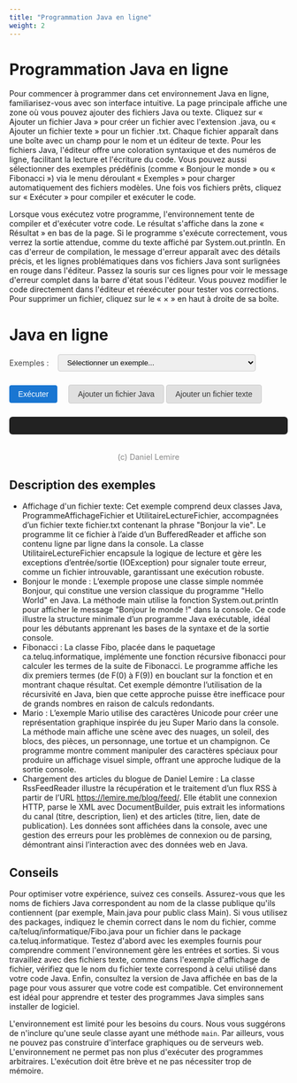 ```yaml
---
title: "Programmation Java en ligne"
weight: 2
---
```



# Programmation Java en ligne

Pour commencer à programmer dans cet environnement Java en ligne, familiarisez-vous avec son interface intuitive. La page principale affiche une zone où vous pouvez ajouter des fichiers Java ou texte. Cliquez sur « Ajouter un fichier Java » pour créer un fichier avec l'extension .java, ou « Ajouter un fichier texte » pour un fichier .txt. Chaque fichier apparaît dans une boîte avec un champ pour le nom et un éditeur de texte. Pour les fichiers Java, l'éditeur offre une coloration syntaxique et des numéros de ligne, facilitant la lecture et l'écriture du code. Vous pouvez aussi sélectionner des exemples prédéfinis (comme « Bonjour le monde » ou « Fibonacci ») via le menu déroulant « Exemples » pour charger automatiquement des fichiers modèles. Une fois vos fichiers prêts, cliquez sur « Exécuter » pour compiler et exécuter le code.

Lorsque vous exécutez votre programme, l'environnement tente de compiler et d'exécuter votre code. Le résultat s'affiche dans la zone « Résultat » en bas de la page. Si le programme s'exécute correctement, vous verrez la sortie attendue, comme du texte affiché par System.out.println. En cas d'erreur de compilation, le message d'erreur apparaît avec des détails précis, et les lignes problématiques dans vos fichiers Java sont surlignées en rouge dans l'éditeur. Passez la souris sur ces lignes pour voir le message d'erreur complet dans la barre d'état sous l'éditeur. Vous pouvez modifier le code directement dans l'éditeur et réexécuter pour tester vos corrections. Pour supprimer un fichier, cliquez sur le « × » en haut à droite de sa boîte.


  <style>
    /*.container { max-width: 900px; margin: 40px auto; background: #fff; border-radius: 8px; box-shadow: 0 2px 8px #0001; padding: 32px; }*/
    .files { margin-bottom: 24px; }
    .file-block { background: #f9f9f9; border: 1px solid #ddd; border-radius: 6px; padding: 16px; margin-bottom: 12px; position: relative; }
    java-runner-container label { display: block; font-weight: bold; margin-bottom: 4px; }
    java-runner-container input[type=text], textarea { width: 100%; padding: 8px; margin-bottom: 8px; border-radius: 4px; border: 1px solid #ccc; font-family: monospace; }
    .file-type { margin-bottom: 8px; }
    button { background: #1976d2; color: #fff; border: none; border-radius: 4px; padding: 8px 16px; font-size: 1em; cursor: pointer; margin-right: 8px; }
    button.remove { background: #e53935; }
    #result { background: #222; color: #eee; padding: 16px; border-radius: 6px; margin-top: 24px; white-space: pre-wrap; font-family: monospace; }
    .add-btns { margin-bottom: 16px; }
    .add-btns button.add-file {
      background: #e0e0e0;
      color: #333;
      border: 1px solid #ccc;
      margin-right: 0;
      margin-left: 0;
      font-weight: normal;
    }
    .add-btns button.add-file:active, .add-btns button.add-file:focus {
      background: #d0d0d0;
    }
    button.remove {
      display: none;
    }
    .file-block .remove-x {
      position: absolute;
      top: 8px;
      right: 10px;
      color: #888;
      background: none;
      border: none;
      font-size: 1.2em;
      cursor: pointer;
      padding: 0 6px;
      line-height: 1;
      z-index: 2;
      transition: color 0.2s;
    }
    .file-block .remove-x:hover {
      color: #c00;
    }
    /* Ajoute le style pour le surlignage d'erreur Java dans CodeMirror */
    .cm-java-error {
      background: #ffe0e0 !important;
      border-bottom: 2px dotted #c00;
      cursor: pointer;
    }
    .cm-java-error-line {
      background: #fff0f0 !important;
    }
  </style>


  <link rel="stylesheet" href="https://cdnjs.cloudflare.com/ajax/libs/codemirror/5.65.16/codemirror.min.css">
  <link rel="stylesheet" href="https://cdnjs.cloudflare.com/ajax/libs/codemirror/5.65.16/theme/eclipse.min.css">
  <div class="java-runner-container">
    <h1>Java en ligne</h1>
    <form id="runForm">
      <div style="display:flex; align-items:center; gap:16px; margin-bottom:18px;">
        <label for="example-select" style="font-weight:normal; color:#444;">Exemples :</label>
        <select id="example-select" style="padding:6px 12px; border-radius:4px; border:1px solid #ccc;">
          <option value="">Sélectionner un exemple...</option>
          <option value="ex1">Affichage d'un fichier texte (2 Java + 1 texte)</option>
          <option value="ex2">Bonjour le monde (simple)</option>
          <option value="ex3">Fibonacci (package, commentaires FR)</option>
          <option value="ex4">Mario</option>
          <option value="ex5">Chargement des articles du blogue de Daniel Lemire</option>
        </select>
      </div>
      <div id="files" class="files"></div>
      <div style="display:flex; align-items:center; gap:12px; margin-bottom:0; margin-top:12px;">
        <button type="submit">Exécuter</button>
        <div class="add-btns" style="margin:0;">
          <button type="button" class="add-file" onclick="addFile('java')">Ajouter un fichier Java</button>
          <button type="button" class="add-file" onclick="addFile('txt')">Ajouter un fichier texte</button>
        </div>
      </div>
    </form>
    <div id="result"></div>
    <div style="text-align:center; margin-top:32px; color:#888;">(c) Daniel Lemire</div>
    <div id="java-version" style="text-align:center; margin-top:8px; color:#888;"></div>
  </div>
  <script src="https://cdnjs.cloudflare.com/ajax/libs/codemirror/5.65.16/codemirror.min.js"></script>
  <script src="https://cdnjs.cloudflare.com/ajax/libs/codemirror/5.65.16/mode/clike/clike.min.js"></script>
  <script>
    let fileCount = 0;
    function addFile(type, initialName = '', initialContent = '') {
      const filesDiv = document.getElementById('files');
      const block = document.createElement('div');
      block.className = 'file-block';
      const isJava = type === 'java';
      const codeId = `code_${fileCount}`;
      block.innerHTML = `
        <button type="button" class="remove-x" title="Retirer" onclick="this.parentElement.remove()">×</button>
        <div class="file-type">Type : <b>${isJava ? 'Java' : 'Texte'}</b></div>
        <label>Nom du fichier</label>
        <input type="text" name="${type}_name_${fileCount}" placeholder="${isJava ? 'Main.java' : 'fichier.txt'}" required value="${initialName}">
        <label>Contenu</label>
        ${isJava
          ? `<textarea id="${codeId}" name="${type}_content_${fileCount}" rows="6"></textarea>`
          : `<textarea name="${type}_content_${fileCount}" rows="6" required>${initialContent}</textarea>`}
        ${isJava ? '<div class="java-status-bar" style="margin-top:4px;font-size:0.95em;color:#c00;min-height:1.2em;"></div>' : ''}
      `;
      filesDiv.appendChild(block);
      if (isJava) {
        const editor = CodeMirror.fromTextArea(document.getElementById(codeId), {
          mode: "text/x-java",
          theme: "eclipse",
          lineNumbers: true,
          indentUnit: 4,
          tabSize: 4,
          autofocus: fileCount === 0
        });
        editor.setValue(initialContent);
        block._cm = editor;
      }
      fileCount++;
    }
    document.getElementById('runForm').onsubmit = async function(e) {
      e.preventDefault();
      const java_files = [], txt_files = [];
      const data = new FormData(this);
      // Synchronise les contenus CodeMirror dans les textarea cachés
      document.querySelectorAll('.file-block').forEach(block => {
        const type = block.querySelector('.file-type b').textContent === 'Java' ? 'java' : 'txt';
        const nameInput = block.querySelector('input[type=text]');
        let content;
        if (type === 'java' && block._cm) {
          content = block._cm.getValue();
          // Met à jour le textarea caché pour éviter l'erreur de validation
          block.querySelector('textarea').value = content;
        } else {
          content = block.querySelector('textarea').value;
        }
        if (type === 'java') {
          java_files.push({ name: nameInput.value, content });
        } else {
          txt_files.push({ name: nameInput.value, content });
        }
      });
      let resultDiv = document.getElementById('result');
      resultDiv.textContent = 'Exécution en cours';
      let dots = 0;
      let execAnim = setInterval(function() {
        dots = (dots + 1) % 4;
        resultDiv.textContent = 'Exécution en cours' + '.'.repeat(dots);
      }, 500);
      // Ajout d'un timeout de 30 secondes à la requête fetch
      const controller = new AbortController();
      const timeoutId = setTimeout(() => controller.abort(), 30000); // 30 000 ms = 30 s
      try {
        const resp = await fetch('{{<endpoint>}}', {
          method: 'POST',
          headers: { 'Content-Type': 'application/json' },
          body: JSON.stringify({ java_files, txt_files }),
          signal: controller.signal
        });
        clearTimeout(timeoutId);
        if (!resp.ok && resp.status !== 400) {
          throw new Error(`Erreur HTTP ${resp.status} : ${resp.statusText}`);
        }
        let resultText = await resp.text();
        clearInterval(execAnim);
        let displayDiv = document.getElementById('result');
        try {
          const resultJson = JSON.parse(resultText);
          if (resultJson.status === 'ran_successfully') {
            displayDiv.innerHTML = '<pre style="color:#222;background:#e0ffe0;padding:12px;border-radius:6px;">' +
              (resultJson.output || '').replace(/\n/g, '<br>') + '</pre>';
            // Nettoie les erreurs précédentes
            document.querySelectorAll('.file-block').forEach(block => {
              if (block._cm && block.querySelector('.file-type b').textContent === 'Java') {
                block._cm.operation(() => {
                  // Nettoie les marques de texte
                  block._cm.getAllMarks().forEach(m => m.clear());
                  // Nettoie la classe cm-java-error-line pour toutes les lignes
                  block._cm.eachLine(lineHandle => {
                    block._cm.removeLineClass(lineHandle, 'wrap', 'cm-java-error-line');
                  });
                });
                // Nettoie les anciens listeners
                if (block._cm._javaErrorStatusListeners) {
                  block._cm._javaErrorStatusListeners.forEach(({line, handler}) => {
                    block._cm.off('cursorActivity', handler);
                  });
                  block._cm._javaErrorStatusListeners = [];
                }
                const statusBar = block.querySelector('.java-status-bar');
                if (statusBar) {
                  statusBar.textContent = '';
                  statusBar.style.visibility = 'hidden';
                }
              }
            });
          } else if (resultJson.status === 'compiling') {
            displayDiv.innerHTML = '<pre style="color:#c00;background:#ffe0e0;padding:12px;border-radius:6px;">' +
              (resultJson.error || '').replace(/\n/g, '<br>') + '</pre>';
            // Parse et surligne les erreurs dans CodeMirror
            const errorText = resultJson.error || '';
            // Regexp pour extraire : NomFichier.java:ligne: ...\n message
            // Modifié pour supporter les chemins (ex: ca/teluq/informatique/Fibo.java)
            const errorRegex = /([\w./\\-]+\.java):(\d+): error: ([^\n]+)([\s\S]*?)(?=\n[\w./\\-]+\.java:|$)/g;
            let match;
            // Pour chaque éditeur, nettoie les erreurs précédentes
            document.querySelectorAll('.file-block').forEach(block => {
              if (block._cm) {
                block._cm.operation(() => {
                  block._cm.getAllMarks().forEach(m => m.clear());
                });
              }
            });
            while ((match = errorRegex.exec(errorText)) !== null) {
              const [_, file, lineStr, msg, details] = match;
              const line = parseInt(lineStr, 10) - 1; // CodeMirror est 0-based
              // Trouve le bloc correspondant au fichier
              document.querySelectorAll('.file-block').forEach(block => {
                const nameInput = block.querySelector('input[type=text]');
                // Compare le nom du fichier avec ou sans chemin
                if (nameInput && (nameInput.value.trim() === file || nameInput.value.trim().endsWith('/'+file) || nameInput.value.trim().endsWith('\\'+file))) {
                  if (block._cm) {
                    block._cm.operation(() => {
                      // Surligne la ligne
                      const mark = block._cm.markText({line, ch:0}, {line:line+1, ch:0}, {
                        className: 'cm-java-error',
                        title: (msg + (details ? details.replace(/\s+/g, ' ') : '')).trim()
                      });
                      // Ajoute gestion du survol pour afficher l'erreur dans la status bar
                      const statusBar = block.querySelector('.java-status-bar');
                      if (statusBar) {
                        const errorMsg = (msg + (details ? details.replace(/\s+/g, ' ') : '')).trim();
                        // Nettoie les anciens listeners
                        if (!block._cm._javaErrorStatusListeners) block._cm._javaErrorStatusListeners = [];
                        block._cm._javaErrorStatusListeners.forEach(({line, handler}) => {
                          block._cm.off('cursorActivity', handler);
                        });
                        block._cm._javaErrorStatusListeners = [];
                        // Ajoute un listener pour afficher l'erreur au survol de la ligne
                        const handler = function(cm) {
                          const pos = cm.getCursor();
                          if (pos.line === line) {
                            statusBar.textContent = errorMsg;
                          } else {
                            statusBar.textContent = '';
                          }
                        };
                        block._cm.on('cursorActivity', handler);
                        block._cm._javaErrorStatusListeners.push({line, handler});
                        // Ajoute aussi un survol direct (pour la souris)
                        const lineHandle = block._cm.getLineHandle(line);
                        if (lineHandle) {
                          block._cm.addLineClass(lineHandle, 'wrap', 'cm-java-error-line');
                          // Ajoute un event sur le DOM
                          setTimeout(() => {
                            const lines = block._cm.display.lineDiv.querySelectorAll('.cm-java-error-line');
                            lines.forEach(domLine => {
                              domLine.onmouseenter = () => { statusBar.textContent = errorMsg; };
                              domLine.onmouseleave = () => { statusBar.textContent = ''; };
                            });
                          }, 10);
                        }
                      }
                    });
                  }
                }
              });
            }
          } else {
            displayDiv.textContent = JSON.stringify(resultJson, null, 2);
          }
        } catch (e) {
          clearInterval(execAnim);
          displayDiv.textContent = resultText;
        }
      } catch (error) {
        clearTimeout(timeoutId);
        clearInterval(execAnim);
        let displayDiv = document.getElementById('result');
        if (error.name === 'AbortError') {
          displayDiv.textContent = 'Erreur : délai d’attente dépassé (30 secondes).';
        } else {
          displayDiv.textContent = 'Erreur lors de la requête : ' + error;
        }
      }
    };
    window.onload = () => {
      addFile('java', 'Bonjour.java', 'void main() {\n    System.out.println("Bonjour le monde!");\n}');
    };
    fetch('{{<endpoint>}}/../java-version').then(r => r.json()).then(data => {
      if (data.version) {
        document.getElementById('java-version').textContent = 'Java : ' + data.version;
      }
    });
    function clearFiles() {
      document.getElementById('files').innerHTML = '';
      fileCount = 0;
    }
    document.getElementById('example-select').onchange = function() {
      const v = this.value;
      clearFiles();
      if (v === 'ex1') {
        addFile('java', 'ProgrammeAffichageFichier.java',
`public class ProgrammeAffichageFichier {
    public static void main(String[] args) {
        String nomFichier = "fichier.txt";
        UtilitaireLectureFichier lecteur = new UtilitaireLectureFichier();
        lecteur.afficherContenuFichier(nomFichier);
    }
}`);
        addFile('java', 'UtilitaireLectureFichier.java',
`import java.io.BufferedReader;
import java.io.FileReader;
import java.io.IOException;
public class UtilitaireLectureFichier {
    public void afficherContenuFichier(String nomFichier) {
        try (BufferedReader lecteur = new BufferedReader(new FileReader(nomFichier))) {
            String ligne;
            while ((ligne = lecteur.readLine()) != null) {
                System.out.println(ligne);
            }
        } catch (IOException e) {
            System.err.println("Erreur lors de la lecture du fichier : " + e.getMessage());
        }
    }
}`);
        addFile('txt', 'fichier.txt', 'Bonjour la vie');
      } else if (v === 'ex2') {
        addFile('java', 'Bonjour.java',
`public class Bonjour {
    public static void main(String[] args) {
        System.out.println("Bonjour le monde!");
    }
}`);
      } else if (v === 'ex3') {
        addFile('java', 'ca/teluq/informatique/Fibo.java',
`package ca.teluq.informatique;
public class Fibo {
    public static int fibonacci(int n) {
        if (n <= 1) return n;
        return fibonacci(n-1) + fibonacci(n-2);
    }
    public static void main(String[] args) {
        // Affiche les 10 premiers termes
        for (int i = 0; i < 10; i++) {
            System.out.println("F(" + i + ") = " + fibonacci(i));
        }
    }
}`);
      } else if(v == 'ex5') {
                addFile('java', 'RssFeedReader.java',
`import java.io.InputStream;
import java.net.URL;
import java.net.HttpURLConnection;
import javax.xml.parsers.DocumentBuilder;
import javax.xml.parsers.DocumentBuilderFactory;
import org.w3c.dom.Document;
import org.w3c.dom.Element;
import org.w3c.dom.NodeList;
public class RssFeedReader {
    public static void main(String[] args) {
        try {
            // Connexion au flux RSS
            String rssUrl = "https://lemire.me/blog/feed/";
            URL url = new URL(rssUrl);
            HttpURLConnection connection = (HttpURLConnection) url.openConnection();
            connection.setRequestMethod("GET");
            // Vérification de la réponse
            int responseCode = connection.getResponseCode();
            if (responseCode != HttpURLConnection.HTTP_OK) {
                System.out.println("Erreur : Code de réponse " + responseCode);
                return;
            }
            // Parsing du XML
            DocumentBuilderFactory factory = DocumentBuilderFactory.newInstance();
            DocumentBuilder builder = factory.newDocumentBuilder();
            InputStream inputStream = connection.getInputStream();
            Document doc = builder.parse(inputStream);
            doc.getDocumentElement().normalize();
            // Extraction des informations du channel
            NodeList channelList = doc.getElementsByTagName("channel");
            if (channelList.getLength() > 0) {
                Element channel = (Element) channelList.item(0);
                String channelTitle = getElementValue(channel, "title");
                String channelDescription = getElementValue(channel, "description");
                String channelLink = getElementValue(channel, "link");
                System.out.println("Flux RSS : " + channelTitle);
                System.out.println("Description : " + channelDescription);
                System.out.println("Lien : " + channelLink);
                System.out.println("Articles :");
            }
            // Extraction des items (articles)
            NodeList itemList = doc.getElementsByTagName("item");
            for (int i = 0; i < itemList.getLength(); i++) {
                Element item = (Element) itemList.item(i); 
                String title = getElementValue(item, "title");
                String link = getElementValue(item, "link");
                String pubDate = getElementValue(item, "pubDate");
                System.out.println("Article " + (i + 1) + ":");
                System.out.println("  Titre : " + title);
                System.out.println("  Lien : " + link);
                System.out.println("  Date de publication : " + pubDate);
                System.out.println();
            }
            inputStream.close();
            connection.disconnect();
        } catch (Exception e) {
            System.out.println("Erreur lors de la récupération du flux RSS : " + e.getMessage());
            e.printStackTrace();
        }
    }
    // Méthode utilitaire pour extraire la valeur d'un élément
    private static String getElementValue(Element parent, String tagName) {
        NodeList nodeList = parent.getElementsByTagName(tagName);
        if (nodeList.getLength() > 0 && nodeList.item(0).getFirstChild() != null) {
            return nodeList.item(0).getFirstChild().getNodeValue();
        }
        return "";
    }
}`);
      } else if (v === 'ex4') {
        addFile('java', 'Mario.java',
`void main() {
        System.out.println("☀️ ☁️ ☁️ ☁️ ☁️ ☁️ ☁️ ☁️ ☁️ ☁️");
        System.out.println("☁️ ☁️ ☁️ ☁️ ☁️ ☁️ ☁️ ☁️ ☁️ ☁️");
        System.out.println("☁️ ☁️ ☁️ ☁️ ☁️ ☁️ ☁️ ☁️ ☁️ ☁️");
        System.out.println("    🟨 🟨 🟨    💰 💰 💰    🟨 ");
        System.out.println("                💰 💰 💰       ");
        System.out.println("🟫     🟫        🟫       🟫");
        System.out.println("🟫 👨‍🚒 🟫 🟫 🐢 🟫 🟫 🍄 🟫 🟫");
        System.out.println("🟫 🟫 🟫 🟫 🟫 🟫 🟫 🟫 🟫 🟫");
}`);}
    };
  </script>



## Description des exemples

- Affichage d'un fichier texte: Cet exemple comprend deux classes Java, ProgrammeAffichageFichier et UtilitaireLectureFichier, accompagnées d’un fichier texte fichier.txt contenant la phrase "Bonjour la vie". Le programme lit ce fichier à l’aide d’un BufferedReader et affiche son contenu ligne par ligne dans la console. La classe UtilitaireLectureFichier encapsule la logique de lecture et gère les exceptions d’entrée/sortie (IOException) pour signaler toute erreur, comme un fichier introuvable, garantissant une exécution robuste.
- Bonjour le monde : L’exemple propose une classe simple nommée Bonjour, qui constitue une version classique du programme "Hello World" en Java. La méthode main utilise la fonction System.out.println pour afficher le message "Bonjour le monde !" dans la console. Ce code illustre la structure minimale d’un programme Java exécutable, idéal pour les débutants apprenant les bases de la syntaxe et de la sortie console.
- Fibonacci : La classe Fibo, placée dans le paquetage ca.teluq.informatique, implémente une fonction récursive fibonacci pour calculer les termes de la suite de Fibonacci. Le programme affiche les dix premiers termes (de F(0) à F(9)) en bouclant sur la fonction et en montrant chaque résultat. Cet exemple démontre l’utilisation de la récursivité en Java, bien que cette approche puisse être inefficace pour de grands nombres en raison de calculs redondants.
- Mario : L’exemple Mario utilise des caractères Unicode pour créer une représentation graphique inspirée du jeu Super Mario dans la console. La méthode main affiche une scène avec des nuages, un soleil, des blocs, des pièces, un personnage, une tortue et un champignon. Ce programme montre comment manipuler des caractères spéciaux pour produire un affichage visuel simple, offrant une approche ludique de la sortie console.
- Chargement des articles du blogue de Daniel Lemire : La classe RssFeedReader illustre la récupération et le traitement d’un flux RSS à partir de l’URL https://lemire.me/blog/feed/. Elle établit une connexion HTTP, parse le XML avec DocumentBuilder, puis extrait les informations du canal (titre, description, lien) et des articles (titre, lien, date de publication). Les données sont affichées dans la console, avec une gestion des erreurs pour les problèmes de connexion ou de parsing, démontrant ainsi l’interaction avec des données web en Java.

## Conseils

Pour optimiser votre expérience, suivez ces conseils. Assurez-vous que les noms de fichiers Java correspondent au nom de la classe publique qu'ils contiennent (par exemple, Main.java pour public class Main). Si vous utilisez des packages, indiquez le chemin correct dans le nom du fichier, comme ca/teluq/informatique/Fibo.java pour un fichier dans le package ca.teluq.informatique. Testez d'abord avec les exemples fournis pour comprendre comment l'environnement gère les entrées et sorties. Si vous travaillez avec des fichiers texte, comme dans l'exemple d'affichage de fichier, vérifiez que le nom du fichier texte correspond à celui utilisé dans votre code Java. Enfin, consultez la version de Java affichée en bas de la page pour vous assurer que votre code est compatible. Cet environnement est idéal pour apprendre et tester des programmes Java simples sans installer de logiciel.

L'environnement est limité pour les besoins du cours. Nous vous suggérons de n'inclure qu'une seule classe ayant une méthode `main`. Par ailleurs, vous ne pouvez pas construire d'interface graphiques ou de serveurs web. L'environnement ne permet pas non plus d'exécuter des programmes
arbitraires. L'exécution doit être brève et ne pas nécessiter trop de mémoire.